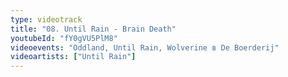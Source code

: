 ```yaml
---
type: videotrack
title: "08. Until Rain - Brain Death"
youtubeId: "fY0gVU5PlM8"
videoevents: "Oddland, Until Rain, Wolverine в De Boerderij"
videoartists: ["Until Rain"]
---
```

